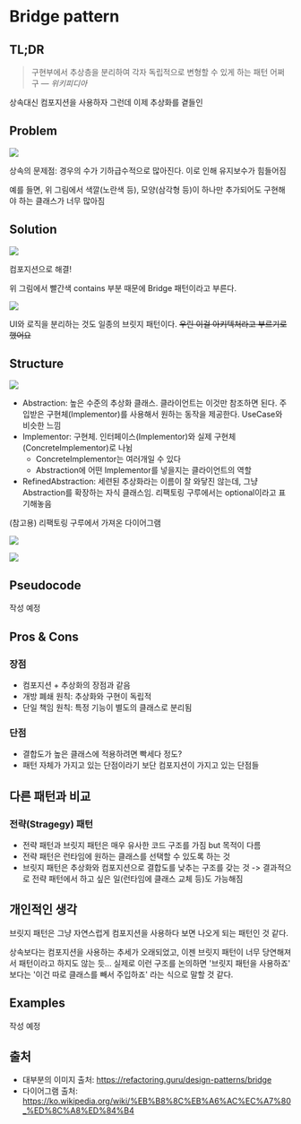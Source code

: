 # Bridge pattern

## TL;DR

> 구현부에서 추상층을 분리하여 각자 독립적으로 변형할 수 있게 하는 패턴 어쩌구
> — *위키피디아*

상속대신 컴포지션을 사용하자 그런데 이제 추상화를 곁들인

## Problem

![](https://refactoring.guru/images/patterns/diagrams/bridge/problem-en-2x.png)

상속의 문제점: 경우의 수가 기하급수적으로 많아진다. 이로 인해 유지보수가 힘들어짐

예를 들면, 위 그림에서 색깔(노란색 등), 모양(삼각형 등)이 하나만 추가되어도 구현해야 하는 클래스가 너무 많아짐

## Solution

![](https://refactoring.guru/images/patterns/diagrams/bridge/solution-en-2x.png)

컴포지션으로 해결!

위 그림에서 빨간색 contains 부분 때문에 Bridge 패턴이라고 부른다.

![](https://refactoring.guru/images/patterns/content/bridge/bridge-2-en-2x.png?id=bbd64c96e6711636356944b3564ad67e)

UI와 로직을 분리하는 것도 일종의 브릿지 패턴이다. ~~우린 이걸 아키텍처라고 부르기로 했어요~~

## Structure

<img src="https://upload.wikimedia.org/wikipedia/commons/thumb/c/cf/Bridge_UML_class_diagram.svg/1920px-Bridge_UML_class_diagram.svg.png" style="background-color:white;" />

- Abstraction: 높은 수준의 추상화 클래스. 클라이언트는 이것만 참조하면 된다. 주입받은 구현체(Implementor)를 사용해서 원하는 동작을 제공한다. UseCase와 비슷한 느낌
- Implementor: 구현체. 인터페이스(Implementor)와 실제 구현체(ConcreteImplementor)로 나뉨
  - ConcreteImplementor는 여러개일 수 있다
  - Abstraction에 어떤 Implementor를 넣을지는 클라이언트의 역할
- RefinedAbstraction: 세련된 추상화라는 이름이 잘 와닿진 않는데, 그냥 Abstraction를 확장하는 자식 클래스임. 리팩토링 구루에서는 optional이라고 표기해놓음

(참고용) 리팩토링 구루에서 가져온 다이어그램

![](https://refactoring.guru/images/patterns/diagrams/bridge/structure-en-indexed-2x.png?id=99713473c8ba3c08ce6a3540f1453ebc)

![](https://refactoring.guru/images/patterns/diagrams/bridge/example-en-2x.png?id=9b24f3116b5b55a462841da41b11d32f)

## Pseudocode

작성 예정

## Pros & Cons

### 장점

- 컴포지션 + 추상화의 장점과 같음
- 개방 폐쇄 원칙: 추상화와 구현이 독립적
- 단일 책임 원칙: 특정 기능이 별도의 클래스로 분리됨

### 단점

- 결합도가 높은 클래스에 적용하려면 빡세다 정도?
- 패턴 자체가 가지고 있는 단점이라기 보단 컴포지션이 가지고 있는 단점들

## 다른 패턴과 비교

### 전략(Stragegy) 패턴

- 전략 패턴과 브릿지 패턴은 매우 유사한 코드 구조를 가짐 but 목적이 다름
- 전략 패턴은 런타임에 원하는 클래스를 선택할 수 있도록 하는 것
- 브릿지 패턴은 추상화와 컴포지션으로 결합도를 낮추는 구조를 갖는 것 -> 결과적으로 전략 패턴에서 하고 싶은 일(런타임에 클래스 교체 등)도 가능해짐

## 개인적인 생각

브릿지 패턴은 그냥 자연스럽게 컴포지션을 사용하다 보면 나오게 되는 패턴인 것 같다.

상속보다는 컴포지션을 사용하는 추세가 오래되었고, 이젠 브릿지 패턴이 너무 당연해져서 패턴이라고 하지도 않는 듯... 실제로 이런 구조를 논의하면 '브릿지 패턴을 사용하죠' 보다는 '이건 따로 클래스를 빼서 주입하죠' 라는 식으로 말할 것 같다.

## Examples

작성 예정

## 출처

- 대부분의 이미지 출처: https://refactoring.guru/design-patterns/bridge
- 다이어그램 출처: https://ko.wikipedia.org/wiki/%EB%B8%8C%EB%A6%AC%EC%A7%80_%ED%8C%A8%ED%84%B4
